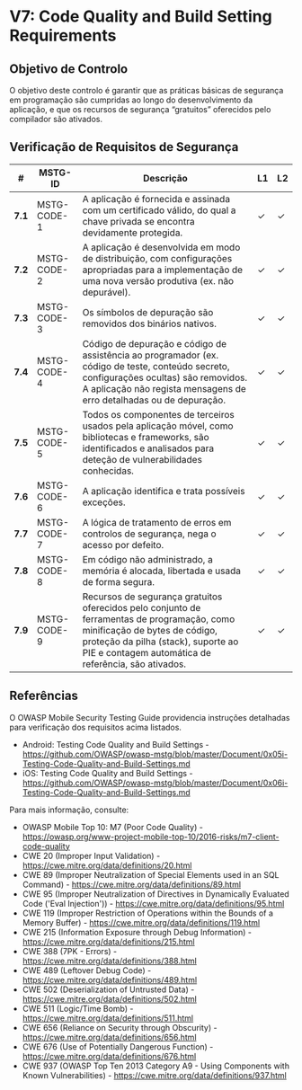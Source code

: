 # V7: Code Quality and Build Setting Requirements

## Objetivo de Controlo

O objetivo deste controlo é garantir que as práticas básicas de segurança em programação são cumpridas ao longo do desenvolvimento da aplicação, e que os recursos de segurança “gratuitos” oferecidos pelo compilador são ativados.

## Verificação de Requisitos de Segurança

| # | MSTG-ID | Descrição | L1 | L2 |
| -- | -------- | ---------------------- | - | - |
| **7.1** | MSTG-CODE-1 | A aplicação é fornecida e assinada com um certificado válido, do qual a chave privada se encontra devidamente protegida. | ✓ | ✓ |
| **7.2** | MSTG-CODE-2 | A aplicação é desenvolvida em modo de distribuição, com configurações apropriadas para a implementação de uma nova versão produtiva (ex. não depurável). | ✓ | ✓ |
| **7.3** | MSTG-CODE-3 | Os símbolos de depuração são removidos dos binários nativos. | ✓ | ✓ |
| **7.4** | MSTG-CODE-4 | Código de depuração e código de assistência ao programador (ex. código de teste, conteúdo secreto, configurações ocultas) são removidos. A aplicação não regista mensagens de erro detalhadas ou de depuração. | ✓ | ✓ |
| **7.5** | MSTG-CODE-5 | Todos os componentes de terceiros usados pela aplicação móvel, como bibliotecas e frameworks, são identificados e analisados para deteção de vulnerabilidades conhecidas. | ✓ | ✓ |
| **7.6** | MSTG-CODE-6 | A aplicação identifica e trata possíveis exceções. | ✓ | ✓ |
| **7.7** | MSTG-CODE-7 | A lógica de tratamento de erros em controlos de segurança, nega o acesso por defeito. | ✓ | ✓ |
| **7.8** | MSTG-CODE-8 | Em código não administrado, a memória é alocada, libertada e usada de forma segura. | ✓ | ✓ |
| **7.9** | MSTG-CODE-9 | Recursos de segurança gratuitos oferecidos pelo conjunto de ferramentas de programação, como minificação de bytes de código, proteção da pilha (stack), suporte ao PIE e contagem automática de referência, são ativados. | ✓ | ✓ |

## Referências

O OWASP Mobile Security Testing Guide providencia instruções detalhadas para verificação dos requisitos acima listados.

- Android: Testing Code Quality and Build Settings - <https://github.com/OWASP/owasp-mstg/blob/master/Document/0x05i-Testing-Code-Quality-and-Build-Settings.md>
- iOS: Testing Code Quality and Build Settings - <https://github.com/OWASP/owasp-mstg/blob/master/Document/0x06i-Testing-Code-Quality-and-Build-Settings.md>

Para mais informação, consulte:

- OWASP Mobile Top 10: M7 (Poor Code Quality) - <https://owasp.org/www-project-mobile-top-10/2016-risks/m7-client-code-quality>
- CWE 20 (Improper Input Validation) - <https://cwe.mitre.org/data/definitions/20.html>
- CWE 89 (Improper Neutralization of Special Elements used in an SQL Command) - <https://cwe.mitre.org/data/definitions/89.html>
- CWE 95 (Improper Neutralization of Directives in Dynamically Evaluated Code ('Eval Injection')) - <https://cwe.mitre.org/data/definitions/95.html>
- CWE 119 (Improper Restriction of Operations within the Bounds of a Memory Buffer) - <https://cwe.mitre.org/data/definitions/119.html>
- CWE 215 (Information Exposure through Debug Information) - <https://cwe.mitre.org/data/definitions/215.html>
- CWE 388 (7PK - Errors) - <https://cwe.mitre.org/data/definitions/388.html>
- CWE 489 (Leftover Debug Code) - <https://cwe.mitre.org/data/definitions/489.html>
- CWE 502 (Deserialization of Untrusted Data) - <https://cwe.mitre.org/data/definitions/502.html>
- CWE 511 (Logic/Time Bomb) - <https://cwe.mitre.org/data/definitions/511.html>
- CWE 656 (Reliance on Security through Obscurity) - <https://cwe.mitre.org/data/definitions/656.html>
- CWE 676 (Use of Potentially Dangerous Function)  - <https://cwe.mitre.org/data/definitions/676.html>
- CWE 937 (OWASP Top Ten 2013 Category A9 - Using Components with Known Vulnerabilities) - <https://cwe.mitre.org/data/definitions/937.html>
